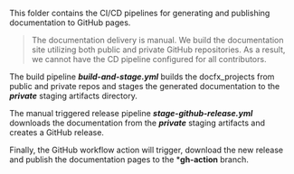 This folder contains the CI/CD pipelines for generating and publishing documentation to GitHub pages.

> The documentation delivery is manual. We build the documentation site utilizing both public and private GitHub repositories. As a result, we cannot have the CD pipeline configured for all contributors.

The build pipeline ***build-and-stage.yml*** builds the docfx_projects from public and private repos and stages the generated documentation to the ***private*** staging artifacts directory.

The manual triggered release pipeline ***stage-github-release.yml*** downloads the documentation from the ***private*** staging artifacts and creates a GitHub release. 

Finally, the GitHub workflow action will trigger, download the new release and publish the documentation pages to the ***gh-action** branch.